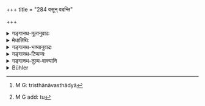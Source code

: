 +++
title = "284 वसून् वदन्ति"

+++

<details><summary>गङ्गानथ-मूलानुवादः</summary>

They call the Fathers “Vasus;” the grandfathers they call “Rudras,” and the great-grandfathers they call “ādityas” such is the ancient text.—(284)
</details>

<details><summary>मेधातिथिः</summary>

[^५०२]:
     M G J: sanātanī (but see the commentary, which as purātanī)

पितृद्वेषाद् अप्रवर्तमानस्य प्रवृत्त्यर्थम् इदम् । त्रिस्थाना वस्वाद्या[^५०३] देवताह् पितरो ऽपि य एव पिण्डभाजः । अतो देवतात्वेनैते द्रष्टव्याः । **श्रुतिर् एषा** श्रूयते एतद् वेदे[^५०४] । अतः **पुरातनी** नित्यत्वाद् वेदस्य ॥ ३.२७४ ॥


[^५०४]:
     M G add: tu


[^५०३]:
     M G: tristhānāvasthādyā
</details>

<details><summary>गङ्गानथ-भाष्यानुवादः</summary>

This verse is intended to prompt a man who, through ill-will towards his father, is disinclined to perform Śrāddhas.

The three grades of ancestors, to whom balls are offered, are the same as the Vasus and other gods; hence they should be looked upon as gods.

‘*Such is the text*’—this is found in the Veda; hence ‘*ancient*’—the Veda being eternal.—(284)
</details>

<details><summary>गङ्गानथ-टिप्पन्यः</summary>

This verse is quoted in *Aparārka* (p. 461), which explains the meaning to be that the Father should be thought of as Vasu, the grandfather as Rudra and the great-grandfather as Āditya;—in *Hemādri* (Śrāddha, p. 64);—and in *Gadādharapaddhati* (Kāla, p. 562) as setting forth the form of the Pitṛs.
</details>

<details><summary>गङ्गानथ-तुल्य-वाक्यानि</summary>

*Yājñavalkya* (1.269).—‘The Pitṛs are the deities of the Śrāddha—Vasu,
Rudra and Āditya; and being satisfied with the Śrāddha, they satisfy the Pitṛs.’

*Nandipurāṇa* (Caturvargacintāmaṇi-Śrāddha, p. 64).—‘Viṣṇu is the father
of the world, Brahmā the grand-father and myself (Śiva), the great-grand-father.’

*Ādityapurāṇa* (Do.).—‘The months are the father, the seasons the
grand-father and the year the great-grandfather of the people.’
</details>

<details><summary>Bühler</summary>

284	They call (the manes of) fathers Vasus, (those of) grandfathers Rudras, and (those of) great-grandfathers Adityas; thus (speaks) the eternal Veda.
</details>
